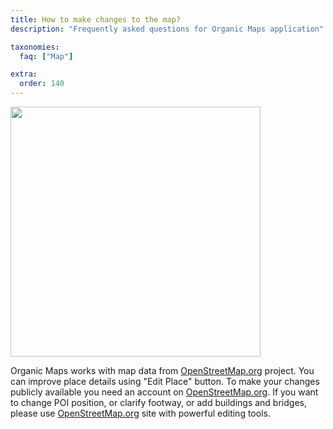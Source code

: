 ```yaml
---
title: How to make changes to the map?
description: "Frequently asked questions for Organic Maps application"

taxonomies:
  faq: ["Map"]

extra:
  order: 140
---
```


<img src="/faq/map/how-to-make-changes-to-the-map/edit-button.jpg" width="400px"/>

Organic Maps works with map data from [OpenStreetMap.org](https://osm.org) project. You can improve place details using "Edit Place" button. To make your changes publicly available you need an account on [OpenStreetMap.org](https://osm.org). If you want to change POI position, or clarify footway, or add buildings and bridges, please use [OpenStreetMap.org](https://osm.org) site with powerful editing tools.
